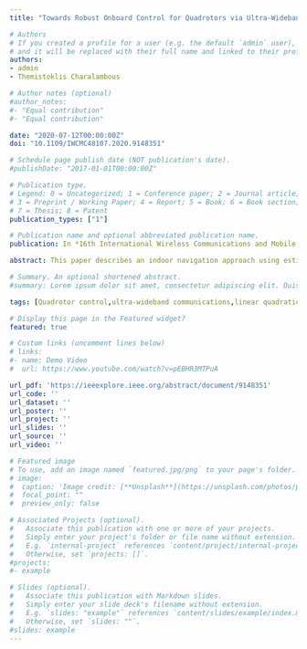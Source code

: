 ```yaml
---
title: "Towards Robust Onboard Control for Quadrotors via Ultra-Wideband-based Localization"

# Authors
# If you created a profile for a user (e.g. the default `admin` user), write the username (folder name) here 
# and it will be replaced with their full name and linked to their profile.
authors:
- admin
- Themistoklis Charalambous

# Author notes (optional)
#author_notes:
#- "Equal contribution"
#- "Equal contribution"

date: "2020-07-12T00:00:00Z"
doi: "10.1109/IWCMC48107.2020.9148351"

# Schedule page publish date (NOT publication's date).
#publishDate: "2017-01-01T00:00:00Z"

# Publication type.
# Legend: 0 = Uncategorized; 1 = Conference paper; 2 = Journal article;
# 3 = Preprint / Working Paper; 4 = Report; 5 = Book; 6 = Book section;
# 7 = Thesis; 8 = Patent
publication_types: ["1"]

# Publication name and optional abbreviated publication name.
publication: In *16th International Wireless Communications and Mobile Computing (IWCMC)*

abstract: This paper describes an indoor navigation approach using estimation and control for horizontal translational motion and heading angle for quadrotor Unmanned Aerial Vehicles (UAVs) via Ultra-Wideband (UWB)-based localization. In particular, to cope with noisy measurements, emanating from model uncertainties, and Non-Line-Of-Sight (NLOS) conditions, a Linear Quadratic Regulator (LQR) is deployed along with a Maximum Correntropy Criterion Kalman Filter (MCC-KF). This approach has proven improved robustness compared to the traditional Kalman Filter (KF) against non-Gaussian noise. A testbed with a quadrotor was developed for evaluating the performance of our proposed approach. We demonstrate, via the experimental setup, that the MCC-KF outperforms the use of KF in the presence of shots of mixed noise and communication delays, enabling onboard robust estimation and control via UWB-based localization.

# Summary. An optional shortened abstract.
#summary: Lorem ipsum dolor sit amet, consectetur adipiscing elit. Duis posuere tellus ac convallis placerat. Proin tincidunt magna sed ex sollicitudin condimentum.

tags: [Quadrotor control,ultra-wideband communications,linear quadratic regulator,maximum correntropy criterion Kalman filter]

# Display this page in the Featured widget?
featured: true

# Custom links (uncomment lines below)
# links:
#- name: Demo Video
#  url: https://www.youtube.com/watch?v=pEBHR3MTPuA

url_pdf: 'https://ieeexplore.ieee.org/abstract/document/9148351'
url_code: ''
url_dataset: ''
url_poster: ''
url_project: ''
url_slides: ''
url_source: ''
url_video: ''

# Featured image
# To use, add an image named `featured.jpg/png` to your page's folder. 
# image:
#  caption: 'Image credit: [**Unsplash**](https://unsplash.com/photos/pLCdAaMFLTE)'
#  focal_point: ""
#  preview_only: false

# Associated Projects (optional).
#   Associate this publication with one or more of your projects.
#   Simply enter your project's folder or file name without extension.
#   E.g. `internal-project` references `content/project/internal-project/index.md`.
#   Otherwise, set `projects: []`.
#projects:
#- example

# Slides (optional).
#   Associate this publication with Markdown slides.
#   Simply enter your slide deck's filename without extension.
#   E.g. `slides: "example"` references `content/slides/example/index.md`.
#   Otherwise, set `slides: ""`.
#slides: example
---
```

